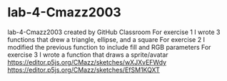 # lab-4-Cmazz2003
lab-4-Cmazz2003 created by GitHub Classroom
For exercise 1 I wrote 3 functions that drew a triangle, ellipse, and a square
For exercise 2 I modified the previous function to include fill and RGB parameters
For exercise 3 I wrote a function that draws a sprite/avatar
https://editor.p5js.org/CMazz/sketches/wXJXvEFWdy
https://editor.p5js.org/CMazz/sketches/EfSM1KQXT

